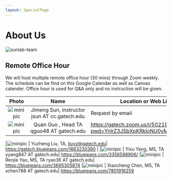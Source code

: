```yaml
---
layout: SpecialPage
---
```

# About Us

<!--[sunlab-team](images/avatar/aboutus.jpg "Sunlab team")-->

![sunlab-team](images/avatar/aboutus.jpg "Sunlab team")

## Remote Office Hour

We will host multiple remote office hour (30 mins) through Zoom weekly. The schedule can be find on this Google Calendar as well as Canvas calender. Office hour is used for Q&A only and no instruction will be given.

| Photo| Name| Location or Web Link |
| :-------------: | :-------------: | --------------------------------------------------------------------------------------|
|![minipic](images/avatar/Jimeng.png)   |  Jimeng Sun, instructor jsun<span style="display:none">hello</span>&nbsp;AT<span style="display:none">world</span>&nbsp;cc.gatech.edu    |       Request by email         |
![minipic](images/avatar/quanguo.jpg) | Quan Guo ,  Head TA qguo48<span style="display:none">hello</span>&nbsp;AT<span style="display:none">world</span>&nbsp;gatech.edu|<https://gatech.zoom.us/j/5021978057?pwd=YnlrZ3JSbXpKRkloNU0yMXdPbEFxdz09> |

|![minipic](images/avatar/Pengwei.jpeg) | Yuzheng Liu, TA, liuyz@gatech.edu|  https://gatech.bluejeans.com/1663230390 |
|![minipic](images/avatar/Yixu.jpg) | Yixu Yang, MS, TA yyang847<span style="display:none">hello</span>&nbsp;AT<span style="display:none">world</span>&nbsp;gatech.edu| https://bluejeans.com/3356598906/
|![minipic](images/avatar/Renjie.jpg) | Renjie Yao, MS, TA ryao36<span style="display:none">hello</span>&nbsp;AT<span style="display:none">world</span>&nbsp;gatech.edu|  https://bluejeans.com/3695305874
|![minipic](images/avatar/xiaocheng.jpg) | Xiaocheng Chen, MS, TA xchen788<span style="display:none">hello</span>&nbsp;AT<span style="display:none">world</span>&nbsp;gatech.edu|  https://bluejeans.com/7801916259
